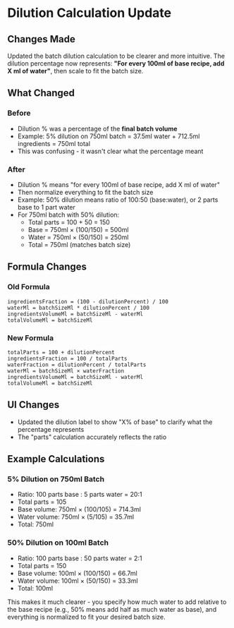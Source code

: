 # Dilution Calculation Update

## Changes Made

Updated the batch dilution calculation to be clearer and more intuitive. The dilution percentage now represents: **"For every 100ml of base recipe, add X ml of water"**, then scale to fit the batch size.

## What Changed

### Before
- Dilution % was a percentage of the **final batch volume**
- Example: 5% dilution on 750ml batch = 37.5ml water + 712.5ml ingredients = 750ml total
- This was confusing - it wasn't clear what the percentage meant

### After  
- Dilution % means "for every 100ml of base recipe, add X ml of water"
- Then normalize everything to fit the batch size
- Example: 50% dilution means ratio of 100:50 (base:water), or 2 parts base to 1 part water
- For 750ml batch with 50% dilution:
  - Total parts = 100 + 50 = 150
  - Base = 750ml × (100/150) = 500ml
  - Water = 750ml × (50/150) = 250ml
  - Total = 750ml (matches batch size)

## Formula Changes

### Old Formula
```
ingredientsFraction = (100 - dilutionPercent) / 100
waterMl = batchSizeMl * dilutionPercent / 100
ingredientsVolumeMl = batchSizeMl - waterMl
totalVolumeMl = batchSizeMl
```

### New Formula
```
totalParts = 100 + dilutionPercent
ingredientsFraction = 100 / totalParts
waterFraction = dilutionPercent / totalParts
waterMl = batchSizeMl × waterFraction
ingredientsVolumeMl = batchSizeMl - waterMl
totalVolumeMl = batchSizeMl
```

## UI Changes

- Updated the dilution label to show "X% of base" to clarify what the percentage represents
- The "parts" calculation accurately reflects the ratio

## Example Calculations

### 5% Dilution on 750ml Batch
- Ratio: 100 parts base : 5 parts water = 20:1
- Total parts = 105
- Base volume: 750ml × (100/105) = 714.3ml
- Water volume: 750ml × (5/105) = 35.7ml
- Total: 750ml

### 50% Dilution on 100ml Batch
- Ratio: 100 parts base : 50 parts water = 2:1
- Total parts = 150
- Base volume: 100ml × (100/150) = 66.7ml
- Water volume: 100ml × (50/150) = 33.3ml
- Total: 100ml

This makes it much clearer - you specify how much water to add relative to the base recipe (e.g., 50% means add half as much water as base), and everything is normalized to fit your desired batch size.
